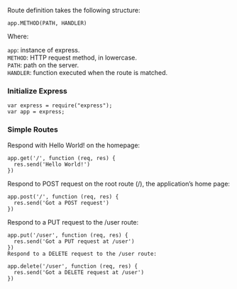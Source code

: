 Route definition takes the following structure:

```
app.METHOD(PATH, HANDLER)
```

Where:

``app``: instance of express.  
``METHOD``:  HTTP request method, in lowercase.  
``PATH``: path on the server.  
``HANDLER``: function executed when the route is matched.  

### Initialize Express 

```
var express = require("express");  
var app = express; 
```

### Simple Routes 

Respond with Hello World! on the homepage:

```
app.get('/', function (req, res) {
  res.send('Hello World!')
})
```

Respond to POST request on the root route (/), the application’s home page:

```
app.post('/', function (req, res) {
  res.send('Got a POST request')
})
```

Respond to a PUT request to the /user route:

```
app.put('/user', function (req, res) {
  res.send('Got a PUT request at /user')
})
Respond to a DELETE request to the /user route:

app.delete('/user', function (req, res) {
  res.send('Got a DELETE request at /user')
})
